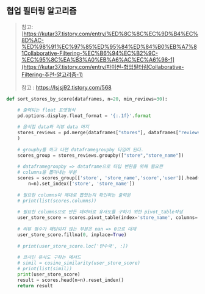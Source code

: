## 협업 필터링 알고리즘

> 참고: [https://kutar37.tistory.com/entry/%ED%8C%8C%EC%9D%B4%EC%8D%AC-%ED%98%91%EC%97%85%ED%95%84%ED%84%B0%EB%A7%81Collaborative-Filtering-%EC%B6%94%EC%B2%9C-%EC%95%8C%EA%B3%A0%EB%A6%AC%EC%A6%98-1](https://kutar37.tistory.com/entry/파이썬-협업필터링Collaborative-Filtering-추천-알고리즘-1)
>
> 참고 : https://lsjsj92.tistory.com/568

``` python
def sort_stores_by_score(dataframes, n=20, min_reviews=30):

    # 출력되는 float 포맷형식
    pd.options.display.float_format = '{:.1f}'.format
    
    # 음식점 data와 리뷰 data 머지
    stores_reviews = pd.merge(dataframes["stores"], dataframes["reviews"], left_on="id", right_on="store"
    )
    
    # groupby를 하고 나면 dataframegroupby 타입이 된다.
    scores_group = stores_reviews.groupby(["store","store_name"])    
    
    # dataframegroupby => dataframe으로 타입 변환을 위해 필요한 
	# columns을 뽑아내는 부분
    scores = scores_group[['store', 'store_name','score','user']].head(
        n=n).set_index(['store', 'store_name'])
    
    # 필요한 columns이 제대로 뽑혔는지 확인하는 출력문
    # print(list(scores.columns))
    
    # 필요한 columns으로 만든 데이터로 유사도를 구하기 위한 pivot_table작성
    user_store_score = scores.pivot_table(index='store_name', columns='user', values='score')
    
    # 리뷰 점수가 해당되지 않는 부분은 nan => 0으로 대체
    user_store_score.fillna(0, inplace=True)
    
    # print(user_store_score.loc['만수국', :])
    
    # 코사인 유사도 구하는 메서드
    # simil = cosine_similarity(user_store_score)
    # print(list(simil))
    print(user_store_score)
    result = scores.head(n=n).reset_index()
    return result
```

